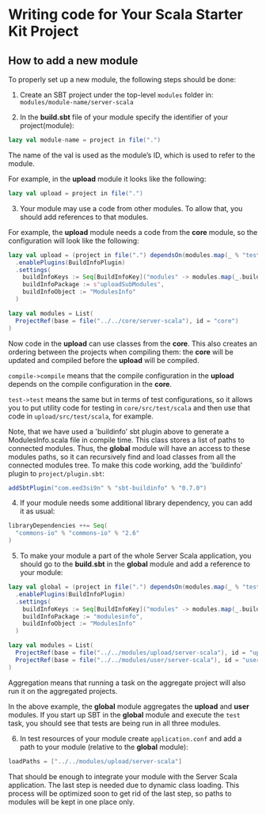 # Writing code for Your Scala Starter Kit Project

## How to add a new module

To properly set up a new module, the following steps should be done:

1. Create an SBT project under the top-level `modules` folder in: `modules/module-name/server-scala`

2. In the **build.sbt** file of your module specify the identifier of your project(module):
```scala
lazy val module-name = project in file(".")
```
The name of the val is used as the module’s ID, which is used to refer to the module.

For example, in the **upload** module it looks like the following:
```scala
lazy val upload = project in file(".")
```

3. Your module may use a code from other modules. To allow that, you should add references to that modules.

For example, the **upload** module needs a code from the **core** module, so the configuration will look like the following:
```scala
lazy val upload = (project in file(".") dependsOn(modules.map(_ % "test->test; compile->compile"): _*))
  .enablePlugins(BuildInfoPlugin)
  .settings(
    buildInfoKeys := Seq[BuildInfoKey]("modules" -> modules.map(_.build)),
    buildInfoPackage := s"uploadSubModules",
    buildInfoObject := "ModulesInfo"
  )

lazy val modules = List(
  ProjectRef(base = file("../../core/server-scala"), id = "core")
)
```

Now code in the **upload** can use classes from the **core**. This also creates an ordering between the projects when compiling them: the **core** will be updated and compiled before the **upload** will be compiled.

`compile->compile` means that the compile configuration in the **upload** depends on the compile configuration in the **core**.

`test->test` means the same but in terms of test configurations, so it allows you to put utility code for testing in `core/src/test/scala` and then use that code in `upload/src/test/scala`, for example.

Note, that we have used a 'buildinfo' sbt plugin above to generate a ModulesInfo.scala file in compile time. This class stores a list of paths to connected modules.
Thus, the **global** module will have an access to these modules paths, so it can recursively find and load classes from all the connected modules tree.
To make this code working, add the 'buildinfo' plugin to `project/plugin.sbt`: 

```sbt
addSbtPlugin("com.eed3si9n" % "sbt-buildinfo" % "0.7.0")
```

4. If your module needs some additional library dependency, you can add it as usual:
```scala
libraryDependencies ++= Seq(
  "commons-io" % "commons-io" % "2.6"
)
```

5. To make your module a part of the whole Server Scala application, you should go to the **build.sbt** in the **global** module and add a reference to your module: 
```scala
lazy val global = (project in file(".") dependsOn(modules.map(_ % "test->test; compile->compile"): _*) aggregate (modules: _*))
  .enablePlugins(BuildInfoPlugin)
  .settings(
    buildInfoKeys := Seq[BuildInfoKey]("modules" -> modules.map(_.build)),
    buildInfoPackage := "modulesinfo",
    buildInfoObject := "ModulesInfo"
  )

lazy val modules = List(
  ProjectRef(base = file("../../modules/upload/server-scala"), id = "upload"),
  ProjectRef(base = file("../../modules/user/server-scala"), id = "user")
)
```

Aggregation means that running a task on the aggregate project will also run it on the aggregated projects.

In the above example, the **global** module aggregates the **upload** and **user** modules.
If you start up SBT in the **global** module and execute the `test` task, you should see that tests are being run in all three modules.

6. In test resources of your module create `application.conf` and add a path to your module (relative to the **global** module):
```scala
loadPaths = ["../../modules/upload/server-scala"]
```

That should be enough to integrate your module with the Server Scala application.
The last step is needed due to dynamic class loading. This process will be optimized soon to get rid of the last step, so paths to modules will be kept in one place only.